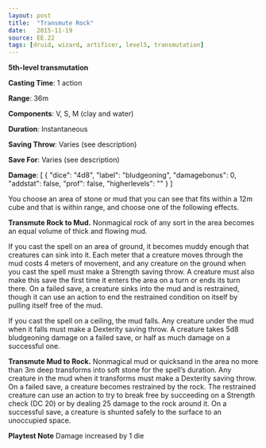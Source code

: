 ```yaml
---
layout: post
title:  "Transmute Rock"
date:   2015-11-19
source: EE.22
tags: [druid, wizard, artificer, level5, transmutation]
---
```


**5th-level transmutation**

**Casting Time**: 1 action

**Range**: 36m

**Components**: V, S, M (clay and water)

**Duration**: Instantaneous

**Saving Throw**: Varies (see description)

**Save For**: Varies (see description)

**Damage**: [ { "dice": "4d8", "label": "bludgeoning", "damagebonus": 0, "addstat": false, "prof": false, "higherlevels": "" } ]

You choose an area of stone or mud that you can see that fits within a 12m cube and that is within range, and choose one of the following effects.

**Transmute Rock to Mud.** Nonmagical rock of any sort in the area becomes an equal volume of thick and flowing mud.

If you cast the spell on an area of ground, it becomes muddy enough that creatures can sink into it. Each meter that a creature moves through the mud costs 4 meters of movement, and any creature on the ground when you cast the spell must make a Strength saving throw. A creature must also make this save the first time it enters the area on a turn or ends its turn there. On a failed save, a creature sinks into the mud and is restrained, though it can use an action to end the restrained condition on itself by pulling itself free of the mud.

If you cast the spell on a ceiling, the mud falls. Any creature under the mud when it falls must make a Dexterity saving throw. A creature takes 5d8 bludgeoning damage on a failed save, or half as much damage on a successful one.

**Transmute Mud to Rock.** Nonmagical mud or quicksand in the area no more than 3m deep transforms into soft stone for the spell’s duration. Any creature in the mud when it transforms must make a Dexterity saving throw. On a failed save, a creature becomes restrained by the rock. The restrained creature can use an action to try to break free by succeeding on a Strength check (DC 20) or by dealing 25 damage to the rock around it. On a successful save, a creature is shunted safely to the surface to an unoccupied space.

**Playtest Note** Damage increased by 1 die
